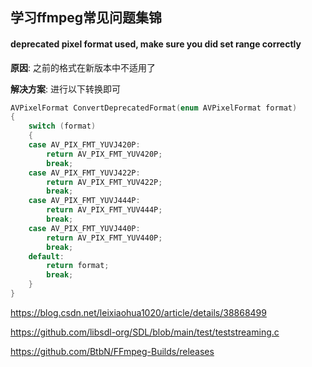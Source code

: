## 学习ffmpeg常见问题集锦

#### deprecated pixel format used, make sure you did set range correctly

**原因**: 之前的格式在新版本中不适用了

**解决方案**: 进行以下转换即可

```cpp
AVPixelFormat ConvertDeprecatedFormat(enum AVPixelFormat format)
{
    switch (format)
    {
    case AV_PIX_FMT_YUVJ420P:
        return AV_PIX_FMT_YUV420P;
        break;
    case AV_PIX_FMT_YUVJ422P:
        return AV_PIX_FMT_YUV422P;
        break;
    case AV_PIX_FMT_YUVJ444P:
        return AV_PIX_FMT_YUV444P;
        break;
    case AV_PIX_FMT_YUVJ440P:
        return AV_PIX_FMT_YUV440P;
        break;
    default:
        return format;
        break;
    }
}
```



https://blog.csdn.net/leixiaohua1020/article/details/38868499

https://github.com/libsdl-org/SDL/blob/main/test/teststreaming.c

https://github.com/BtbN/FFmpeg-Builds/releases
